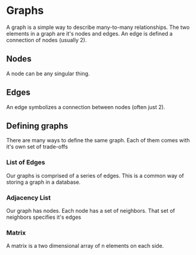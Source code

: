 # Graphs

A graph is a simple way to describe many-to-many relationships. The two elements in a graph are it's nodes and edges. An edge is defined a connection of nodes (usually 2).

## Nodes
A node can be any singular thing. 

## Edges
An edge symbolizes a connection between nodes (often just 2).

## Defining graphs
There are many ways to define the same graph. Each of them comes with it's own set of trade-offs

### List of Edges
Our graphs is comprised of a series of edges. This is a common way of storing a graph in a database.

### Adjacency List
Our graph has nodes. Each node has a set of neighbors. That set of neighbors specifies it's edges

### Matrix 
A matrix is a two dimensional array of n elements on each side. 

